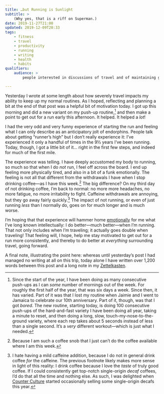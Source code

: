 ```yaml
---
title: …but Running is Sunlight
subtitle: >
    (Why yes, that is a riff on Superman.)
date: 2019-11-27T21:00
updated: 2019-12-09T20:33
tags:
    - fitness
    - travel
    - productivity
    - running
    - writing
    - health
    - habits
qualifiers:
    audience: >
        people interested in discussions of travel and of maintaining good habits.

---
```


Yesterday I wrote at some length about how severely travel impacts my ability to keep up my normal routines. As I hoped, reflecting and planning a bit at the end of that post was a helpful bit of motivation today. I got up this morning and did a new variant on my push-up routine,[^push-ups] and then make a point to get out for a run early this afternoon. It helped. It helped a *lot*!

I had the very odd and very funny experience of starting the run and feeling what I can only describe as an anticipatory jolt of endorphins. People talk about getting “runner’s high” but I don’t really experience it: I’ve experienced it only a handful of times in the 9½ years I’ve been running. Today, though, I got a little bit of it… right in the first few steps, and indeed for much of the first mile.

The experience was telling. I have deeply accustomed my body to running, so much so that when I do *not* run, I feel off across the board. I end up feeling more physically tired, and also in a bit of a funk emotionally. The feeling is not all that different from the withdrawals I have when I stop drinking coffee—as I have this week.[^caffeine] The big difference? On my third day of not drinking coffee, I’m back to normal: no more more headaches, no more fatigue, no more irritability to fight. Caffeine withdrawals are annoying, but they go away fairly quickly.[^decaf] The impact of not running, or even of just running *less* than I normally do, goes on for much longer and is much worse.

I’m hoping that that experience will hammer home [emotionally] for me what I’ve long known intellectually: I do better—much better—when I’m running. That not only includes when I’m traveling; it actually goes double when traveling! That feeling will, I hope, help me stay motivated to get out for a run more consistently, and thereby to do better at *everything* surrounding travel, going forward.

A final note, illustrating the point here: whereas until yesterday’s post I had managed no writing at all on this trip, today alone I have written over 1,200 words between this post and a long note in my [Zettelkasten]. 



[emotionally]: TODO—SSC
[Zettelkasten]: https://v5.chriskrycho.com/topics/Zettelkasten/

[^push-ups]: Since the start of the year, I have been doing as many consecutive push-ups as I can *some* number of mornings out of the week. For roughly the first half of the year, that was six days a week. Since then, it has varied. Part of it was that I lost my routine when Jaimie and I went to Jamaica to celebrate our 10th anniversary. Part of it, though, was that I got *bored*. The new routine, starting today, is doing 100 consecutive push-ups of the hard-and-fast variety I have been doing all year, taking a minute to reset, and then doing a long, slow, touch-my-nose-to-the-ground variety, where each rep takes about 5 seconds instead of less than a single second. It’s a *very* different workout—which is just what I needed.

[^caffeine]: Because I am such a coffee snob that I just can’t do the coffee available where I am this week.

[^decaf]: I hate having a mild caffeine addition, because I do not in general drink coffee *for* the caffeine. The previous footnote likely makes more sense in light of this reality: I drink coffee because I love the *taste* of truly good coffee. If I could consistently get top-notch single-origin *decaf* coffees, I’d do that all the time and nothing else. As such, I was delighted when [Counter Culture] started occasionally selling some single-origin decafs this year.

[Counter Culture]: TODO